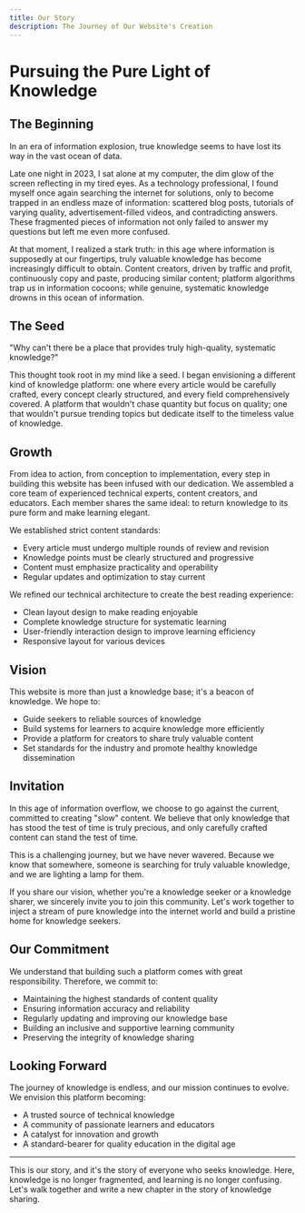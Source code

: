 ```yaml
---
title: Our Story
description: The Journey of Our Website's Creation
---
```


# Pursuing the Pure Light of Knowledge

## The Beginning

In an era of information explosion, true knowledge seems to have lost its way in the vast ocean of data.

Late one night in 2023, I sat alone at my computer, the dim glow of the screen reflecting in my tired eyes. As a technology professional, I found myself once again searching the internet for solutions, only to become trapped in an endless maze of information: scattered blog posts, tutorials of varying quality, advertisement-filled videos, and contradicting answers. These fragmented pieces of information not only failed to answer my questions but left me even more confused.

At that moment, I realized a stark truth: in this age where information is supposedly at our fingertips, truly valuable knowledge has become increasingly difficult to obtain. Content creators, driven by traffic and profit, continuously copy and paste, producing similar content; platform algorithms trap us in information cocoons; while genuine, systematic knowledge drowns in this ocean of information.

## The Seed

"Why can't there be a place that provides truly high-quality, systematic knowledge?"

This thought took root in my mind like a seed. I began envisioning a different kind of knowledge platform: one where every article would be carefully crafted, every concept clearly structured, and every field comprehensively covered. A platform that wouldn't chase quantity but focus on quality; one that wouldn't pursue trending topics but dedicate itself to the timeless value of knowledge.

## Growth

From idea to action, from conception to implementation, every step in building this website has been infused with our dedication. We assembled a core team of experienced technical experts, content creators, and educators. Each member shares the same ideal: to return knowledge to its pure form and make learning elegant.

We established strict content standards:
- Every article must undergo multiple rounds of review and revision
- Knowledge points must be clearly structured and progressive
- Content must emphasize practicality and operability
- Regular updates and optimization to stay current

We refined our technical architecture to create the best reading experience:
- Clean layout design to make reading enjoyable
- Complete knowledge structure for systematic learning
- User-friendly interaction design to improve learning efficiency
- Responsive layout for various devices

## Vision

This website is more than just a knowledge base; it's a beacon of knowledge. We hope to:
- Guide seekers to reliable sources of knowledge
- Build systems for learners to acquire knowledge more efficiently
- Provide a platform for creators to share truly valuable content
- Set standards for the industry and promote healthy knowledge dissemination

## Invitation

In this age of information overflow, we choose to go against the current, committed to creating "slow" content. We believe that only knowledge that has stood the test of time is truly precious, and only carefully crafted content can stand the test of time.

This is a challenging journey, but we have never wavered. Because we know that somewhere, someone is searching for truly valuable knowledge, and we are lighting a lamp for them.

If you share our vision, whether you're a knowledge seeker or a knowledge sharer, we sincerely invite you to join this community. Let's work together to inject a stream of pure knowledge into the internet world and build a pristine home for knowledge seekers.

## Our Commitment

We understand that building such a platform comes with great responsibility. Therefore, we commit to:
- Maintaining the highest standards of content quality
- Ensuring information accuracy and reliability
- Regularly updating and improving our knowledge base
- Building an inclusive and supportive learning community
- Preserving the integrity of knowledge sharing

## Looking Forward

The journey of knowledge is endless, and our mission continues to evolve. We envision this platform becoming:
- A trusted source of technical knowledge
- A community of passionate learners and educators
- A catalyst for innovation and growth
- A standard-bearer for quality education in the digital age

---

This is our story, and it's the story of everyone who seeks knowledge. Here, knowledge is no longer fragmented, and learning is no longer confusing. Let's walk together and write a new chapter in the story of knowledge sharing. 